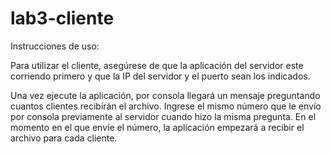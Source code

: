 # lab3-cliente

Instrucciones de uso:

Para utilizar el cliente, asegúrese de que la aplicación del servidor este corriendo primero y que la IP del servidor y el puerto sean los indicados. 

Una vez ejecute la aplicación, por consola llegará un mensaje preguntando cuantos clientes recibirán el archivo. Ingrese el mismo número que le envío por consola previamente al servidor cuando hizo la misma pregunta. En el momento en el que envíe el número, la aplicación empezará a recibir el archivo para cada cliente. 
